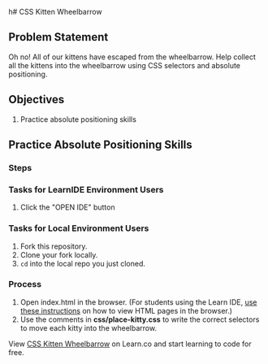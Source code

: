 h# CSS Kitten Wheelbarrow

## Problem Statement 
Oh no! All of our kittens have escaped from the wheelbarrow. Help collect all the kittens into the wheelbarrow using CSS selectors and absolute positioning. 

## Objectives
1. Practice absolute positioning skills

## Practice Absolute Positioning Skills

### Steps 
### Tasks for LearnIDE Environment Users 
1. Click the "OPEN IDE" button

### Tasks for Local Environment Users 
1. Fork this repository.
2. Clone your fork locally.
3. `cd` into the local repo you just cloned.

### Process

1. Open index.html in the browser. (For students using the Learn IDE, [use these instructions](http://help.learn.co/the-learn-ide/common-ide-questions/viewing-html-pages-in-the-learn-ide) on how to view HTML pages in the browser.)
2. Use the comments in **css/place-kitty.css** to write the correct selectors to move each kitty into the wheelbarrow.

<p data-visibility='hidden'>View <a href='https://learn.co/lessons/css-kitten-wheelbarrow' title='CSS Kitten Wheelbarrow'>CSS Kitten Wheelbarrow</a> on Learn.co and start learning to code for free.</p>
